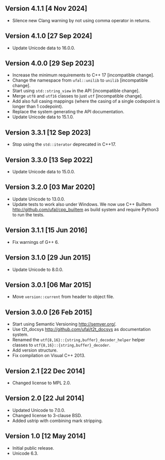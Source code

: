 Version 4.1.1 [4 Nov 2024]
--------------------------
- Silence new Clang warning by not using comma operator in returns.


Version 4.1.0 [27 Sep 2024]
---------------------------
- Update Unicode data to 16.0.0.


Version 4.0.0 [29 Sep 2023]
----------------------------
- Increase the minimum requirements to C++ 17 [incompatible change].
- Change the namespace from `ufal::unilib` to `unilib` [incompatible change].
- Start using `std::string_view` in the API [incompatible change].
- Merge `utf8` and `utf16` classes to just `utf` [incompatible change].
- Add also full casing mappings (where the casing of a single codepoint
  is longer than 1 codepoint).
- Replace the system generating the API documentation.
- Update Unicode data to 15.1.0.


Version 3.3.1 [12 Sep 2023]
---------------------------
- Stop using the `std::iterator` deprecated in C++17.


Version 3.3.0 [13 Sep 2022]
---------------------------
- Update Unicode data to 15.0.0.


Version 3.2.0 [03 Mar 2020]
---------------------------
- Update Unicode to 13.0.0.
- Update tests to work also under Windows.
  We now use C++ Builtem http://github.com/ufal/cpp_builtem
  as build system and require Python3 to run the tests.


Version 3.1.1 [15 Jun 2016]
---------------------------
- Fix warnings of G++ 6.


Version 3.1.0 [29 Jun 2015]
---------------------------
- Update Unicode to 8.0.0.


Version 3.0.1 [06 Mar 2015]
---------------------------
- Move `version::current` from header to object file.


Version 3.0.0 [26 Feb 2015]
---------------------------
- Start using Semantic Versioning http://semver.org/.
- Use t2t_docsys http://github.com/ufal/t2t_docsys as documentation system.
- Renamed the `utf{8,16}::{string,buffer}_decoder_helper` helper classes to
  `utf{8,16}::{string,buffer}_decoder`.
- Add version structure.
- Fix compilation on Visual C++ 2013.


Version 2.1 [22 Dec 2014]
-------------------------
- Changed license to MPL 2.0.


Version 2.0 [22 Jul 2014]
-------------------------
- Updated Unicode to 7.0.0.
- Changed license to 3-clause BSD.
- Added ustrip with combining mark stripping.


Version 1.0 [12 May 2014]
-------------------------
- Initial public release.
- Unicode 6.3.
